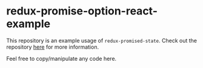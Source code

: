 # redux-promise-option-react-example

This repository is an example usage of `redux-promised-state`.  Check out the repository [here](https://github.com/jenglert/redux-promised-state) for more information.

Feel free to copy/manipulate any code here. 